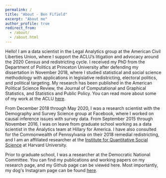 ```yaml
---
permalink: /
title: "About - Ben Fifield"
excerpt: "About me"
author_profile: true
redirect_from: 
  - /about/
  - /about.html
---
```


Hello! I am a data scientist in the Legal Analytics group at the American Civil Liberties Union, where I support the ACLU’s litigation and advocacy around the 2020 Census and redistricting cycle. I received my PhD from the Department of Politics at Princeton University after defending my dissertation in November 2018, where I studied statistical and social science methodology with applications in legislative redistricting, electoral politics, and political targeting. My research has been published in the American Political Science Review, the Journal of Computational and Graphical Statistics, and Statistics and Public Policy. You can read more about some of my work at the ACLU [here](https://www.aclu.org/report/racial-justice-demands-every-vote-counted).

From December 2018 through May 2020, I was a research scientist with the Demography and Survey Science group at Facebook, where I worked on causal inference issues with survey data. From September 2015 through November 2016, I was on leave from graduate school working as a data scientist in the Analytics team at Hillary for America. I have also consulted for the Commonwealth of Pennsylvania on their 2018 remedial redistricting, and I am an affiliated researcher at the [Institute for Quantitative Social Science](https://www.iq.harvard.edu/) at Harvard University. 

Prior to graduate school, I was a researcher at the Democratic National Committee. You can find my publications and working papers on my research page, and my Github page can be viewed here. Most importantly, my dog's Instagram page can be found [here](https://www.instagram.com/handsomecharliepup/).
